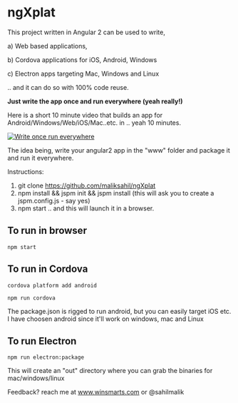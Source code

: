 # ngXplat
This project written in Angular 2 can be used to write,

a) Web based applications,

b) Cordova applications for iOS, Android, Windows

c) Electron apps targeting Mac, Windows and Linux

.. and it can do so with 100% code reuse. 

**Just write the app once and run everywhere (yeah really!)**

Here is a short 10 minute video that builds an app for Android/Windows/Web/iOS/Mac..etc. in .. yeah 10 minutes.

[![Write once run everywhere](http://img.youtube.com/vi/Umhb5a8no_U/0.jpg)](http://www.youtube.com/watch?v=Umhb5a8no_U "Write Once Run Everywhere")


The idea being, write your angular2 app in the "www" folder and package it and run it everywhere.

Instructions: 
1. git clone https://github.com/maliksahil/ngXplat
2. npm install && jspm init && jspm install (this will ask you to create a jspm.config.js - say yes)
3. npm start .. and this will launch it in a browser.

## To run in browser
`npm start`

## To run in Cordova
`cordova platform add android`

`npm run cordova`

The package.json is rigged to run android, but you can easily target iOS etc.
I have choosen android since it'll work on windows, mac and Linux

## To run Electron
`npm run electron:package`

This will create an "out" directory where you can grab the binaries for mac/windows/linux

Feedback? reach me at www.winsmarts.com or @sahilmalik
